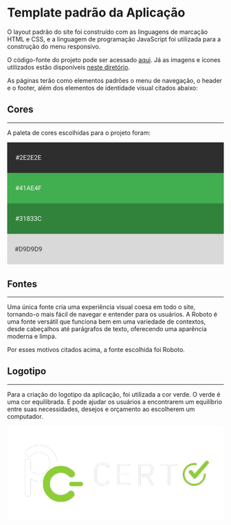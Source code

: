 # Template padrão da Aplicação

O layout padrão do site foi construído com as linguagens de marcação HTML e CSS, e a linguagem de programação JavaScript foi utilizada para a construção do menu responsivo.

O código-fonte do projeto pode ser acessado [aqui](https://github.com/ICEI-PUC-Minas-PMV-ADS/pmv-ads-2024-1-e1-proj-web-t4-pc-certo/tree/main/codigo-fonte). Já as imagens e ícones utilizados estão disponíveis [neste diretório](https://github.com/ICEI-PUC-Minas-PMV-ADS/pmv-ads-2024-1-e1-proj-web-t4-pc-certo/tree/main/codigo-fonte/img).

As páginas terão como elementos padrões o menu de navegação, o header e o footer, além dos elementos de identidade visual citados abaixo:

## Cores
<hr>

A paleta de cores escolhidas para o projeto foram:

<img src="https://github.com/ICEI-PUC-Minas-PMV-ADS/pmv-ads-2024-1-e1-proj-web-t4-pc-certo/blob/main/documentos/img/Corespadrao.png">
  
## Fontes
<hr>

Uma única fonte cria uma experiência visual coesa em todo o site, tornando-o mais fácil de navegar e entender para os usuários. A Roboto é uma fonte versátil que funciona bem em uma variedade de contextos, desde cabeçalhos até parágrafos de texto, oferecendo uma aparência moderna e limpa.

Por esses motivos citados acima, a fonte escolhida foi Roboto.

## Logotipo
<hr>

Para a criação do logotipo da aplicação, foi utilizada a cor verde. O verde é uma cor equilibrada. E  pode ajudar os usuários a encontrarem um equilíbrio entre suas necessidades, desejos e orçamento ao escolherem um computador.

<img src="https://github.com/ICEI-PUC-Minas-PMV-ADS/pmv-ads-2024-1-e1-proj-web-t4-pc-certo/blob/main/documentos/img/logo.png">
